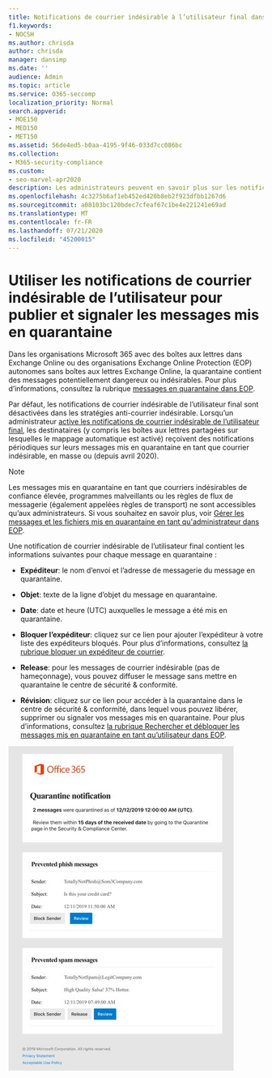 ```yaml
---
title: Notifications de courrier indésirable à l’utilisateur final dans Microsoft 365
f1.keywords:
- NOCSH
ms.author: chrisda
author: chrisda
manager: dansimp
ms.date: ''
audience: Admin
ms.topic: article
ms.service: O365-seccomp
localization_priority: Normal
search.appverid:
- MOE150
- MED150
- MET150
ms.assetid: 56de4ed5-b0aa-4195-9f46-033d7cc086bc
ms.collection:
- M365-security-compliance
ms.custom:
- seo-marvel-apr2020
description: Les administrateurs peuvent en savoir plus sur les notifications de courrier indésirable de l’utilisateur final pour les messages mis en quarantaine dans Exchange Online Protection (EOP).
ms.openlocfilehash: 4c3275b6af1eb452ed420b8eb2f923dfbb1267d6
ms.sourcegitcommit: a08103bc120bdec7cfeaf67c1be4e221241e69ad
ms.translationtype: MT
ms.contentlocale: fr-FR
ms.lasthandoff: 07/21/2020
ms.locfileid: "45200015"
---
```

# <a name="use-user-spam-notifications-to-release-and-report-quarantined-messages"></a>Utiliser les notifications de courrier indésirable de l’utilisateur pour publier et signaler les messages mis en quarantaine

Dans les organisations Microsoft 365 avec des boîtes aux lettres dans Exchange Online ou des organisations Exchange Online Protection (EOP) autonomes sans boîtes aux lettres Exchange Online, la quarantaine contient des messages potentiellement dangereux ou indésirables. Pour plus d’informations, consultez la rubrique [messages en quarantaine dans EOP](quarantine-email-messages.md).

Par défaut, les notifications de courrier indésirable de l’utilisateur final sont désactivées dans les stratégies anti-courrier indésirable. Lorsqu’un administrateur [active les notifications de courrier indésirable de l’utilisateur final](configure-your-spam-filter-policies.md#configure-end-user-spam-notifications), les destinataires (y compris les boîtes aux lettres partagées sur lesquelles le mappage automatique est activé) reçoivent des notifications périodiques sur leurs messages mis en quarantaine en tant que courrier indésirable, en masse ou (depuis avril 2020).

> [!NOTE]
> Les messages mis en quarantaine en tant que courriers indésirables de confiance élevée, programmes malveillants ou les règles de flux de messagerie (également appelées règles de transport) ne sont accessibles qu’aux administrateurs. Si vous souhaitez en savoir plus, voir [Gérer les messages et les fichiers mis en quarantaine en tant qu'administrateur dans EOP](manage-quarantined-messages-and-files.md).

Une notification de courrier indésirable de l’utilisateur final contient les informations suivantes pour chaque message en quarantaine :

- **Expéditeur**: le nom d’envoi et l’adresse de messagerie du message en quarantaine.

- **Objet**: texte de la ligne d’objet du message en quarantaine.

- **Date**: date et heure (UTC) auxquelles le message a été mis en quarantaine.

- **Bloquer l’expéditeur**: cliquez sur ce lien pour ajouter l’expéditeur à votre liste des expéditeurs bloqués. Pour plus d’informations, consultez [la rubrique bloquer un expéditeur de courrier](https://support.microsoft.com/office/b29fd867-cac9-40d8-aed1-659e06a706e4).

- **Release**: pour les messages de courrier indésirable (pas de hameçonnage), vous pouvez diffuser le message sans mettre en quarantaine le centre de sécurité & conformité.

- **Révision**: cliquez sur ce lien pour accéder à la quarantaine dans le centre de sécurité & conformité, dans lequel vous pouvez libérer, supprimer ou signaler vos messages mis en quarantaine. Pour plus d’informations, consultez [la rubrique Rechercher et débloquer les messages mis en quarantaine en tant qu’utilisateur dans EOP](find-and-release-quarantined-messages-as-a-user.md).

![Exemple de notification de courrier indésirable pour l’utilisateur final](../../media/end-user-spam-notification.png)
